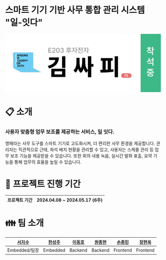 # **스마트 기기 기반 사무 통합 관리 시스템** "일-잇다"

![image info](docs/images/main_image.png)

# :clipboard: 소개
### 사용자 맞춤형 업무 보조를 제공하는 서비스, 일 잇다.<br/>
명패라는 사무 도구를 스마트 기기로 고도화시켜, 더 편리한 사무 환경을 제공합니다. 관리자는 직관적으로 근태, 좌석 배치 현황을 관리할 수 있고, 사용자는 스케줄 관리 등 업무 보조 기능을 제공받을 수 있습니다. 또한 회의 내용 녹음, 실시간 발화 표출, 요약 기능을 통해 업무의 효율을 높일 수 있습니다.
<br/>


# :date: 프로젝트 진행 기간
| 프로젝트 기간 | 2024.04.08 ~ 2024.05.17 (6주) |
| --- | --- |



# :family: 팀 소개

<div align="center">

|**[서지수](https://github.com/Bada35)**|**[한성주](https://github.com/RosaDamascena)**|**[이동호](https://zircon-iguana-6e3.notion.site/f5e94fbfc279454b8683b256bfc980bf?pvs=4)**|**[원종현](https://github.com/www-jong)**|**[손종민](https://tasteful-libra-0be.notion.site/SSAFY-IT-_-e85fc8f05a7f4f89bf8dd61f995d95b9)**|**[장현욱](https://github.com/JhyunW)** |
| :---------------------------------------------------------------------------------------------------------------------------: | :---------------------------------------------------------------------------------------------------------------------------: | :---------------------------------------------------------------------------------------------------------------------------: | :---------------------------------------------------------------------------------------------------------------------------: | :---------------------------------------------------------------------------------------------------------------------------: | :---------------------------------------------------------------------------------------------------------------------------: |
|Embedded/팀장|Embedded|Backend|Backend|Frontend|Frontend|

</div>

<br/>